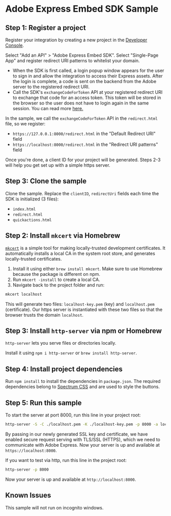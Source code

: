 # Adobe Express Embed SDK Sample

## Step 1: Register a project

Register your integration by creating a new project in the [Developer Console](https://developer.adobe.com/console).

Select "Add an API" > "Adobe Express Embed SDK".
Select "Single-Page App" and register redirect URI patterns to whitelist your domain.

* When the SDK is first called, a login popup window appears for the user to sign in and allow the integration to access their Express assets. After the login is complete, a code is sent on the backend from the Adobe server to the registered redirect URI.
* Call the SDK's `exchangeCodeForToken` API at your registered redirect URI to exchange that code for an access token. This token will be stored in the browser so the user does not have to login again in the same session. You can read more [here.](https://developer.adobe.com/cc-everywhere/guides/authorization)

In the sample, we call the `exchangeCodeForToken` API in the `redirect.html` file, so we register:

* `https://127.0.0.1:8000/redirect.html` in the "Default Redirect URI" field
* `https://localhost:8000/redirect.html` in the "Redirect URI patterns" field

Once you're done, a client ID for your project will be generated. Steps 2-3 will help you get set up with a simple https server.

## Step 3: Clone the sample

Clone the sample.
Replace the `clientID`, `redirectUri` fields each time the SDK is initialized (3 files):

* `index.html`
* `redirect.html`
* `quickactions.html`

## Step 2: Install `mkcert` via Homebrew

[`mkcert`](https://github.com/FiloSottile/mkcert) is a simple tool for making locally-trusted development certificates. It automatically installs a local CA in the system root store, and generates locally-trusted certificates.

1. Install it using either `brew install mkcert`. Make sure to use Homebrew because the package is different on npm.
2. Run `mkcert -install` to create a local CA.
3. Navigate back to the project folder and run:

```bash
mkcert localhost 
```

This will generate two files: `localhost-key.pem` (key) and `localhost.pem` (certificate). Our https server is instantiated with these two files so that the browser trusts the domain `localhost`.

## Step 3: Install `http-server` via npm or Homebrew

`http-server` lets you serve files or directories locally.

Install it using `npm i http-server` or `brew install http-server`.
  
## Step 4: Install project dependencies

Run `npm install` to install the dependencies in `package.json`. The required dependencies belong to [Spectrum CSS](https://github.com/adobe/spectrum-css) and are used to style the buttons.

## Step 5: Run this sample

To start the server at port 8000, run this line in your project root:

```bash
http-server -S -C ./localhost.pem -K ./localhost-key.pem -p 8000 -a localhost
```

By passing in our newly generated SSL key and certificate, we have enabled secure request serving with TLS/SSL (HTTPS), which we need to communicate with Adobe Express. Now your server is up and available at `https://localhost:8000`.

If you want to test via http, run this line in the project root:

```bash
http-server -p 8000
```

Now your server is up and available at `http://localhost:8000`.

## Known Issues

This sample will not run on incognito windows.
